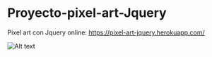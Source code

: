 # Proyecto-pixel-art-Jquery
Pixel art con Jquery
online: https://pixel-art-jquery.herokuapp.com/

![Alt text](http://ivocabrera.com/github/pixel-art.jpg "Juego zombies - javascript oop")

